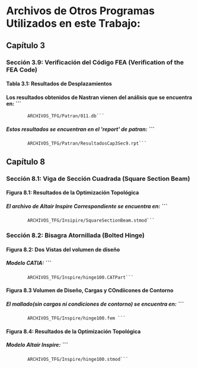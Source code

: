 # Archivos de Otros Programas Utilizados en este Trabajo:


## Capítulo 3
### Sección 3.9: Verificación del Código FEA (Verification of the FEA Code)
#### Tabla 3.1: Resultados de Desplazamientos
#### Los resultados obtenidos de Nastran vienen del análisis que se encuentra en: ```
			ARCHIVOS_TFG/Patran/011.db```
##### Estos resultados se encuentran en el 'report' de patran: ```
			ARCHIVOS_TFG/Patran/ResultadosCap3Sec9.rpt```


## Capítulo 8 
### Sección 8.1: Viga de Sección Cuadrada (Square Section Beam) 
#### Figura 8.1: Resultados de la Optimización Topológica
##### El archivo de Altair Inspire Correspondiente se encuentra en: ```
			ARCHIVOS_TFG/Insipire/SquareSectionBeam.stmod```


### Sección 8.2: Bisagra Atornillada (Bolted Hinge)
#### Figura 8.2: Dos Vistas del volumen de diseño 
##### Modelo CATIA: ```
			ARCHIVOS_TFG/Inspire/hinge100.CATPart```

#### Figura 8.3 Volumen de Diseño, Cargas y COndiicones de Contorno
##### El mallado(sin cargas ni condiciones de contorno) se encuentra en: ```
			ARCHIVOS_TFG/Inspire/hinge100.fem ```

#### Figura 8.4: Resultados de la Optimización Topológica
##### Modelo Altair Inspire: ```
			ARCHIVOS_TFG/Inspire/hinge100.stmod```
